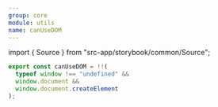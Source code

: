```yaml
---
group: core
module: utils
name: canUseDOM
---
```


import { Source } from "src-app/storybook/common/Source";

```js
export const canUseDOM = !!(
  typeof window !== "undefined" &&
  window.document &&
  window.document.createElement
);
```

<Source path="utils/index.ts" />
